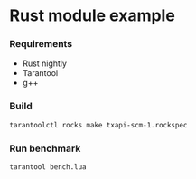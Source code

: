 # Rust module example

### Requirements
- Rust nightly
- Tarantool
- g++

### Build
```bash
tarantoolctl rocks make txapi-scm-1.rockspec
```

### Run benchmark
```bash
tarantool bench.lua
```
